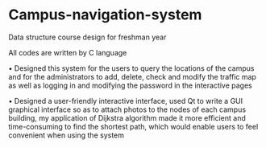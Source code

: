# Campus-navigation-system
Data structure course design for freshman year

All codes are written by C language



• Designed this system for the users to query the locations of the campus and for the administrators to add, delete, check and modify the traffic map as well as logging in and modifying the password in the interactive pages

• Designed a user-friendly interactive interface, used Qt to write a GUI graphical interface so as to attach photos to the nodes of each campus building, my application of Dijkstra algorithm made it more efficient and time-consuming to find the shortest path, which would enable users to feel convenient when using the system
